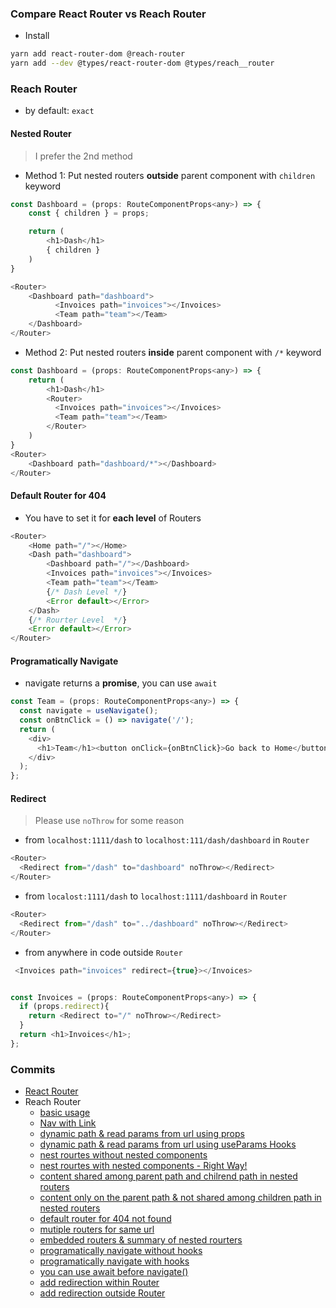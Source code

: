 ### Compare React Router vs Reach Router
- Install
```sh
yarn add react-router-dom @reach-router
yarn add --dev @types/react-router-dom @types/reach__router
```

### Reach Router
- by default: `exact`


#### Nested Router
> I prefer the 2nd method
- Method 1: Put nested routers **outside** parent component with `children` keyword
```javascript
const Dashboard = (props: RouteComponentProps<any>) => {
    const { children } = props;

    return (
        <h1>Dash</h1>
        { children }
    )
}

<Router>
    <Dashboard path="dashboard">
          <Invoices path="invoices"></Invoices>
          <Team path="team"></Team>
    </Dashboard>
</Router>
```
- Method 2: Put nested routers **inside** parent component with `/*` keyword
```javascript
const Dashboard = (props: RouteComponentProps<any>) => {
    return (
        <h1>Dash</h1>
        <Router>
          <Invoices path="invoices"></Invoices>
          <Team path="team"></Team>
        </Router>
    )
}
<Router>
    <Dashboard path="dashboard/*"></Dashboard>
</Router>
```

#### Default Router for 404
- You have to set it for **each level** of Routers
```javascript
<Router>
    <Home path="/"></Home>
    <Dash path="dashboard">
        <Dashboard path="/"></Dashboard>
        <Invoices path="invoices"></Invoices>
        <Team path="team"></Team>
        {/* Dash Level */}
        <Error default></Error>
    </Dash>
    {/* Rourter Level  */}
    <Error default></Error>
</Router>
```

#### Programatically Navigate
- navigate returns a **promise**, you can use `await`
```javascript
const Team = (props: RouteComponentProps<any>) => {
  const navigate = useNavigate();
  const onBtnClick = () => navigate('/');
  return (
    <div>
      <h1>Team</h1><button onClick={onBtnClick}>Go back to Home</button>
    </div>
  );
};
```

#### Redirect
> Please use `noThrow` for some reason
- from `localhost:1111/dash` to `localhost:111/dash/dashboard` in `Router`
```javascript
<Router>
  <Redirect from="/dash" to="dashboard" noThrow></Redirect>
</Router>
```
- from `localost:1111/dash` to `localhost:1111/dashboard` in `Router`

```javascript
<Router>
  <Redirect from="/dash" to="../dashboard" noThrow></Redirect>
</Router>
```
- from anywhere in code outside `Router`
```javascript
 <Invoices path="invoices" redirect={true}></Invoices>


const Invoices = (props: RouteComponentProps<any>) => {
  if (props.redirect){
    return <Redirect to="/" noThrow></Redirect>
  }
  return <h1>Invoices</h1>;
};
```

### Commits
- [React Router](https://github.com/GeekEast/react-router-vs-reach-router/commit/1f8f7a71a6a7fd535d045bd0db0088e53e77e85c)
- Reach Router
  - [basic usage](https://github.com/GeekEast/react-router-vs-reach-router/commit/12ee4ea58c53930ee02d4c824a7aa4ee4e0aabb2)
  - [Nav with Link](https://github.com/GeekEast/react-router-vs-reach-router/commit/4280de827970ed48ed49ae56ad41f3299ec36158)
  - [dynamic path & read params from url using props](https://github.com/GeekEast/react-router-vs-reach-router/commit/aeea322420a9265f6a772df1e05797ea9efbf21f)
  - [dynamic path & read params from url using useParams Hooks](https://github.com/GeekEast/react-router-vs-reach-router/commit/9ee329379496696e19d63d017f504cca2c7b4352)
  - [nest rourtes without nested components](https://github.com/GeekEast/react-router-vs-reach-router/commit/866b88539a3744902bddb972adcb0eda77a82911)
  - [nest rourtes with nested components - Right Way!](https://github.com/GeekEast/react-router-vs-reach-router/commit/adaf6e0f328660cae3d3907ef0f88412685e539f)
  - [content shared among parent path and chilrend path in nested routers](https://github.com/GeekEast/react-router-vs-reach-router/commit/efadfaa0661a8424fb80fdb78534d295d16d0665)
  - [content only on the parent path & not shared among children path in nested routers](https://github.com/GeekEast/react-router-vs-reach-router/commit/e4c19d026ae0c62f1cf4c8855ac0ae8faec4436f)
  - [default router for 404 not found](https://github.com/GeekEast/react-router-vs-reach-router/commit/41b6b6c70d51bf8c9e4da832fd8fd52bc3c3d0bf)
  - [mutiple routers for same url](https://github.com/GeekEast/react-router-vs-reach-router/commit/2a0b220b1fe20a3a39eb791b826719403f9cd8f3)
  - [embedded routers & summary of nested rourters](https://github.com/GeekEast/react-router-vs-reach-router/commit/4f0cae81627272ab3f7860c948e765591dcb7f81)
  - [programatically navigate without hooks](https://github.com/GeekEast/react-router-vs-reach-router/commit/f7690e1f014e1d080c450e7e1daf025625733d67)
  - [programatically navigate with hooks](https://github.com/GeekEast/react-router-vs-reach-router/commit/4e860fbad60abafdc7e1037f70e7d919c928c362)
  - [you can use await before navigate()](https://github.com/GeekEast/react-router-vs-reach-router/commit/ebdec787e8cdc1d794d2b339639068d648e0311a)
  - [add redirection within Router](https://github.com/GeekEast/router-libs-in-react/commit/acbdf6d4fb54af933548b3afaa2ac2b1f92ae66f)
  - [add redirection outside Router](https://github.com/GeekEast/router-libs-in-react/commit/217b17e4a80f3e020bcf52b9d9408efdcb479f92)